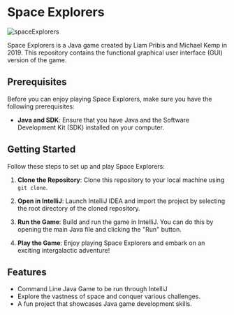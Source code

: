 # Space Explorers

![spaceExplorers](https://github.com/Kempster33/spaceExplorers/assets/15764472/7066a3ee-cba4-4f85-a089-ae441b05d3fe)


Space Explorers is a Java game created by Liam Pribis and Michael Kemp in 2019. This repository contains the functional graphical user interface (GUI) version of the game.

## Prerequisites

Before you can enjoy playing Space Explorers, make sure you have the following prerequisites:

- **Java and SDK**: Ensure that you have Java and the Software Development Kit (SDK) installed on your computer.

## Getting Started

Follow these steps to set up and play Space Explorers:

1. **Clone the Repository**: Clone this repository to your local machine using `git clone`.

2. **Open in IntelliJ**: Launch IntelliJ IDEA and import the project by selecting the root directory of the cloned repository.

3. **Run the Game**: Build and run the game in IntelliJ. You can do this by opening the main Java file and clicking the "Run" button.

4. **Play the Game**: Enjoy playing Space Explorers and embark on an exciting intergalactic adventure!

## Features

- Command Line Java Game to be run through IntelliJ
- Explore the vastness of space and conquer various challenges.
- A fun project that showcases Java game development skills.




